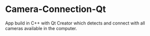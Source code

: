 # Camera-Connection-Qt
App build in C++ with Qt Creator which detects and connect with all cameras available in the computer.

